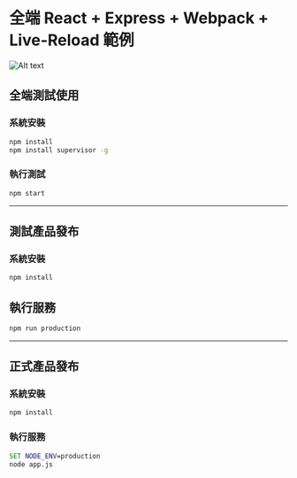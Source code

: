# 全端 React + Express + Webpack + Live-Reload 範例
![Alt text](https://4.bp.blogspot.com/-TUAQm_p97RI/WTbiAmuNAlI/AAAAAAAALu4/Ck2-_R0QudA87jRB471F0C_kbMthjS5pwCLcB/s0/boxyhome.gif)
## 全端測試使用
### 系統安裝
```cmd
npm install
npm install supervisor -g
```
### 執行測試
```cmd
npm start
```
---
## 測試產品發布
### 系統安裝
```cmd
npm install
```
## 執行服務
```cmd
npm run production
```
---
## 正式產品發布
### 系統安裝
```cmd
npm install
```
### 執行服務
```bat
SET NODE_ENV=production
node app.js
```